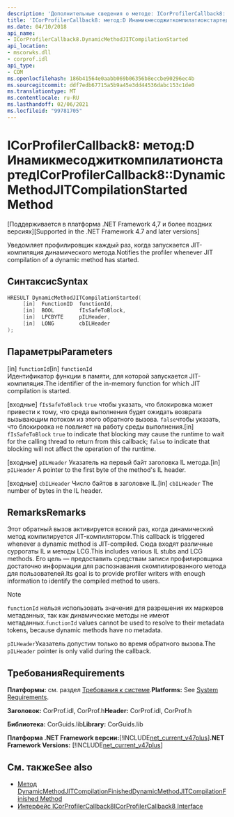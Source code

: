 ```yaml
---
description: 'Дополнительные сведения о методе: ICorProfilerCallback8::D Инамикмесоджиткомпилатионстартед'
title: 'ICorProfilerCallback8: метод:D Инамикмесоджиткомпилатионстартед'
ms.date: 04/10/2018
api_name:
- ICorProfilerCallback8.DynamicMethodJITCompilationStarted
api_location:
- mscorwks.dll
- corprof.idl
api_type:
- COM
ms.openlocfilehash: 186b41564e0aabb069b06356b8eccbe90296ec4b
ms.sourcegitcommit: ddf7edb67715a5b9a45e3dd44536dabc153c1de0
ms.translationtype: MT
ms.contentlocale: ru-RU
ms.lasthandoff: 02/06/2021
ms.locfileid: "99781705"
---
```

# <a name="icorprofilercallback8dynamicmethodjitcompilationstarted-method"></a><span data-ttu-id="6c26f-103">ICorProfilerCallback8: метод:D Инамикмесоджиткомпилатионстартед</span><span class="sxs-lookup"><span data-stu-id="6c26f-103">ICorProfilerCallback8::DynamicMethodJITCompilationStarted Method</span></span>

<span data-ttu-id="6c26f-104">[Поддерживается в платформа .NET Framework 4,7 и более поздних версиях]</span><span class="sxs-lookup"><span data-stu-id="6c26f-104">[Supported in the .NET Framework 4.7 and later versions]</span></span>  
  
<span data-ttu-id="6c26f-105">Уведомляет профилировщик каждый раз, когда запускается JIT-компиляция динамического метода.</span><span class="sxs-lookup"><span data-stu-id="6c26f-105">Notifies the profiler whenever JIT compilation of a dynamic method has started.</span></span>  
  
## <a name="syntax"></a><span data-ttu-id="6c26f-106">Синтаксис</span><span class="sxs-lookup"><span data-stu-id="6c26f-106">Syntax</span></span>  
  
```cpp  
HRESULT DynamicMethodJITCompilationStarted(  
     [in]  FunctionID  functionId,
     [in]  BOOL        fIsSafeToBlock,
     [in]  LPCBYTE     pILHeader,
     [in]  LONG        cbILHeader
);  
```  
  
## <a name="parameters"></a><span data-ttu-id="6c26f-107">Параметры</span><span class="sxs-lookup"><span data-stu-id="6c26f-107">Parameters</span></span>  

<span data-ttu-id="6c26f-108">[in] `functionId`</span><span class="sxs-lookup"><span data-stu-id="6c26f-108">[in] `functionId`</span></span>  
<span data-ttu-id="6c26f-109">Идентификатор функции в памяти, для которой запускается JIT-компиляция.</span><span class="sxs-lookup"><span data-stu-id="6c26f-109">The identifier of the in-memory function for which JIT compilation is started.</span></span>

<span data-ttu-id="6c26f-110">[входные] `fIsSafeToBlock` 
 `true` чтобы указать, что блокировка может привести к тому, что среда выполнения будет ожидать возврата вызывающим потоком из этого обратного вызова. `false`чтобы указать, что блокировка не повлияет на работу среды выполнения.</span><span class="sxs-lookup"><span data-stu-id="6c26f-110">[in] `fIsSafeToBlock`
`true` to indicate that blocking may cause the runtime to wait for the calling thread to return from this callback; `false` to indicate that blocking will not affect the operation of the runtime.</span></span>  

<span data-ttu-id="6c26f-111">[входные] `pILHeader` Указатель на первый байт заголовка IL метода.</span><span class="sxs-lookup"><span data-stu-id="6c26f-111">[in] `pILHeader` A pointer to the first byte of the method's IL header.</span></span>

<span data-ttu-id="6c26f-112">[входные] `cbILHeader` Число байтов в заголовке IL.</span><span class="sxs-lookup"><span data-stu-id="6c26f-112">[in] `cbILHeader` The number of bytes in the IL header.</span></span>

## <a name="remarks"></a><span data-ttu-id="6c26f-113">Remarks</span><span class="sxs-lookup"><span data-stu-id="6c26f-113">Remarks</span></span>  

<span data-ttu-id="6c26f-114">Этот обратный вызов активируется всякий раз, когда динамический метод компилируется JIT-компилятором.</span><span class="sxs-lookup"><span data-stu-id="6c26f-114">This callback is triggered whenever a dynamic method is JIT-compiled.</span></span> <span data-ttu-id="6c26f-115">Сюда входят различные суррогаты IL и методы LCG.</span><span class="sxs-lookup"><span data-stu-id="6c26f-115">This includes various IL stubs and LCG methods.</span></span> <span data-ttu-id="6c26f-116">Его цель — предоставить средствам записи профилировщика достаточно информации для распознавания скомпилированного метода для пользователей.</span><span class="sxs-lookup"><span data-stu-id="6c26f-116">Its goal is to provide profiler writers with enough information to identify the compiled method to users.</span></span>

> [!NOTE]
> <span data-ttu-id="6c26f-117">`functionId` нельзя использовать значения для разрешения их маркеров метаданных, так как динамические методы не имеют метаданных.</span><span class="sxs-lookup"><span data-stu-id="6c26f-117">`functionId` values cannot be used to resolve to their metadata tokens, because dynamic methods have no metadata.</span></span>

<span data-ttu-id="6c26f-118">`pILHeader`Указатель допустим только во время обратного вызова.</span><span class="sxs-lookup"><span data-stu-id="6c26f-118">The `pILHeader` pointer is only valid during the callback.</span></span>

## <a name="requirements"></a><span data-ttu-id="6c26f-119">Требования</span><span class="sxs-lookup"><span data-stu-id="6c26f-119">Requirements</span></span>  

 <span data-ttu-id="6c26f-120">**Платформы:** см. раздел [Требования к системе](../../get-started/system-requirements.md).</span><span class="sxs-lookup"><span data-stu-id="6c26f-120">**Platforms:** See [System Requirements](../../get-started/system-requirements.md).</span></span>  
  
 <span data-ttu-id="6c26f-121">**Заголовок:** CorProf.idl, CorProf.h</span><span class="sxs-lookup"><span data-stu-id="6c26f-121">**Header:** CorProf.idl, CorProf.h</span></span>  
  
 <span data-ttu-id="6c26f-122">**Библиотека:** CorGuids.lib</span><span class="sxs-lookup"><span data-stu-id="6c26f-122">**Library:** CorGuids.lib</span></span>  
  
 <span data-ttu-id="6c26f-123">**Платформа .NET Framework версии:**[!INCLUDE[net_current_v47plus](../../../../includes/net-current-v47plus.md)]</span><span class="sxs-lookup"><span data-stu-id="6c26f-123">**.NET Framework Versions:** [!INCLUDE[net_current_v47plus](../../../../includes/net-current-v47plus.md)]</span></span>  
  
## <a name="see-also"></a><span data-ttu-id="6c26f-124">См. также</span><span class="sxs-lookup"><span data-stu-id="6c26f-124">See also</span></span>

- [<span data-ttu-id="6c26f-125">Метод DynamicMethodJITCompilationFinished</span><span class="sxs-lookup"><span data-stu-id="6c26f-125">DynamicMethodJITCompilationFinished Method</span></span>](icorprofilercallback8-dynamicmethodjitcompilationfinished-method.md)
- [<span data-ttu-id="6c26f-126">Интерфейс ICorProfilerCallback8</span><span class="sxs-lookup"><span data-stu-id="6c26f-126">ICorProfilerCallback8 Interface</span></span>](icorprofilercallback8-interface.md)
